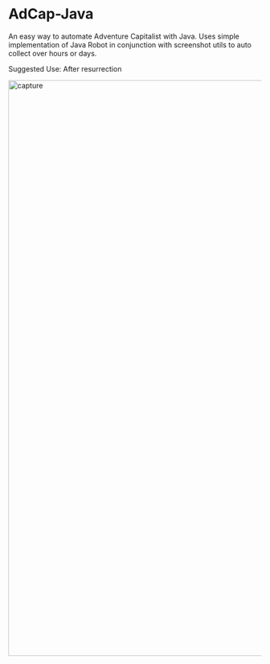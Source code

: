 # AdCap-Java
An easy way to automate Adventure Capitalist with Java. Uses simple implementation of Java Robot in conjunction with screenshot utils to auto collect over hours or days. 

Suggested Use: After resurrection


<img width="1146" alt="capture" src="https://user-images.githubusercontent.com/33200183/32145655-d53e498c-bca2-11e7-9e10-5cdd95f57184.png">


